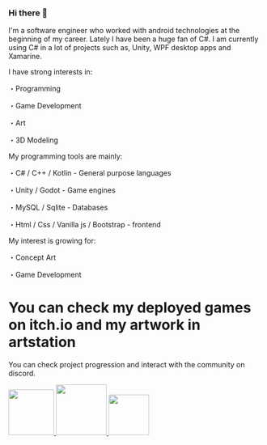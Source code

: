 ### Hi there 👋

I'm a software engineer who worked with android technologies at the beginning of my career. Lately I have been a huge fan of C#. I am currently using C# in a lot of projects such as, Unity, WPF desktop apps and Xamarine. 

I have strong interests in:

・Programming

・Game Development

・Art

・3D Modeling

My programming tools are mainly:

・C# / C++ / Kotlin - General purpose languages

・Unity / Godot - Game engines

・MySQL / Sqlite - Databases

・Html / Css / Vanilla js / Bootstrap - frontend

My interest is growing for:

・Concept Art

・Game Development

# **You can check my deployed games on itch.io and my artwork in artstation** 
You can check project progression and interact with the community on discord.


<a href="https://Skyfrei.itch.io/">
  <img src="https://i.pcmag.com/imagery/reviews/044PXMK6FlED1dNwOXkecXV-4.fit_scale.size_760x427.v1597354669.jpg" width="90">  
</a>

<a href="https://www.artstation.com/maxxburn">
  <img src="https://www.artstation.com/assets/about/logo/logo-artstation-vertical-a8aa107f79c46c9b16dcc7c5fe746084.png" width="100">
</a>

<a href="https://www.twitch.tv/Skyfrei_">
  <img src="https://cdn1.dotesports.com/wp-content/uploads/2020/07/22083016/twitchlogo.jpg" width="80">
</a>
